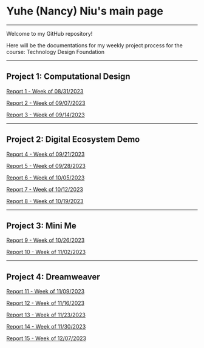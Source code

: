 # Yuhe (Nancy) Niu's main page
---

Welcome to my GitHub repository! 

Here will be the documentations for my weekly project process for the course: Technology Design Foundation 

---
## Project 1: Computational Design ##

[Report 1 - Week of 08/31/2023](weekly-reports/2023_08_31report.md)

[Report 2 - Week of 09/07/2023](weekly-reports/2023_09_07report.md)

[Report 3 - Week of 09/14/2023](weekly-reports/2023_09_14report.md)

---

## Project 2: Digital Ecosystem Demo ##

[Report 4 - Week of 09/21/2023](weekly-reports/2023_09_21report.md)

[Report 5 - Week of 09/28/2023](weekly-reports/2023_09_28report.md)

[Report 6 - Week of 10/05/2023](weekly-reports/2023_10_05report.md)

[Report 7 - Week of 10/12/2023](weekly-reports/2023_10_12report.md)

[Report 8 - Week of 10/19/2023](weekly-reports/2023_10_19report.md)

---

## Project 3: Mini Me ##

[Report 9 - Week of 10/26/2023](weekly-reports/2023_10_26report.md)

[Report 10 - Week of 11/02/2023](weekly-reports/2023_11_02report.md)

---

## Project 4: Dreamweaver ##

[Report 11 - Week of 11/09/2023](weekly-reports/2023_11_09report.md)

[Report 12 - Week of 11/16/2023](weekly-reports/2023_11_16report.md)

[Report 13 - Week of 11/23/2023](weekly-reports/2023_11_23report.md)

[Report 14 - Week of 11/30/2023](weekly-reports/2023_11_30report.md)

[Report 15 - Week of 12/07/2023](weekly-reports/2023_12_07report.md)
